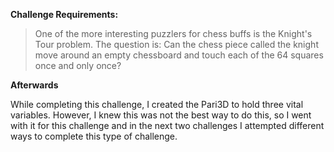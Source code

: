 **Challenge Requirements:**
  >One of the more interesting puzzlers for chess buffs is the Knight's Tour problem. The question is: Can the chess piece called the knight move around an empty chessboard and touch each of the 64 squares once and only once?


**Afterwards**

While completing this challenge, I created the Pari3D to hold three vital variables. However, I knew this was not the best way to do this, so I went with it for this challenge and in the next two challenges I attempted different ways to complete this type of challenge. 
